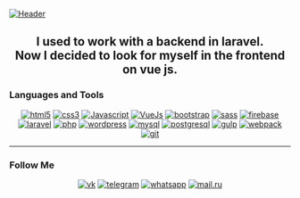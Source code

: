 [![Header](https://github.com/Sepol/sepol/blob/master/assets/git-preview.jpg)](#)

<div align="center">

## I used to work with a backend in laravel. <br> Now I decided to look for myself in the frontend on vue js.

</div>

### Languages and Tools

<div align="center">

[![html5](https://img.shields.io/badge/-html5-black?style=for-the-badge&logo=html5)](#)
[![css3](https://img.shields.io/badge/-css3-black?style=for-the-badge&logo=css3)](#)
[![Javascript](https://img.shields.io/badge/-Javascript-black?style=for-the-badge&logo=javascript)](#)
[![VueJs](https://img.shields.io/badge/-Vue&nbsp;js-35495e?style=for-the-badge&logo=v&logoColor=41b883)](#)
[![bootstrap](https://img.shields.io/badge/-bootstrap-black?style=for-the-badge&logo=bootstrap)](#)
[![sass](https://img.shields.io/badge/-sass-black?style=for-the-badge&logo=sass)](#)
[![firebase](https://img.shields.io/badge/-firebase-black?style=for-the-badge&logo=firebase)](#)
[![laravel](https://img.shields.io/badge/-laravel-black?style=for-the-badge&logo=laravel)](#)
[![php](https://img.shields.io/badge/-php-black?style=for-the-badge&logo=php)](#)
[![wordpress](https://img.shields.io/badge/-wordpress-black?style=for-the-badge&logo=wordpress)](#)
[![mysql](https://img.shields.io/badge/-mysql-black?style=for-the-badge&logo=mysql)](#)
[![postgresql](https://img.shields.io/badge/-postgresql-black?style=for-the-badge&logo=postgresql)](#)
[![gulp](https://img.shields.io/badge/-gulp-black?style=for-the-badge&logo=gulp)](#)
[![webpack](https://img.shields.io/badge/-webpack-black?style=for-the-badge&logo=webpack)](#)
[![git](https://img.shields.io/badge/-git-black?style=for-the-badge&logo=git)](#)

</div>

***
### Follow Me

<div align="center">

[![vk](https://img.shields.io/badge/-vk-black?style=for-the-badge&logo=vk)](https://vk.com/sergey_polyansk)
[![telegram](https://img.shields.io/badge/-telegram-black?style=for-the-badge&logo=telegram)](https://t.me/sergey_sepol)
[![whatsapp](https://img.shields.io/badge/-whatsapp-black?style=for-the-badge&logo=whatsapp)](https://wa.me/+79995602933/?text=)
[![mail.ru](https://img.shields.io/badge/-mail.ru-black?style=for-the-badge&logo=mail.ru)](https://e.mail.ru/compose/?to=seregapol1998@mail.ru)

</div>

  
